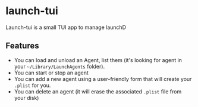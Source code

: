 # launch-tui

Launch-tui is a small TUI app to manage launchD

## Features

- You can load and unload an Agent, list them (it's looking for agent in your `~/Library/LaunchAgents` folder).
- You can start or stop an agent
- You can add a new agent using a user-friendly form that will create your `.plist` for you.
- You can delete an agent (it will erase the associated `.plist` file from your disk)
